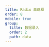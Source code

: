 ```yaml
---
title: Radio 单选框
order: 8
mobile: true
group:
  title: 数据录入
  order: 2
  path: data
---
```


<code src="../demo/Radio.tsx"></code>
<API src="../src/Radio.tsx"></API>
